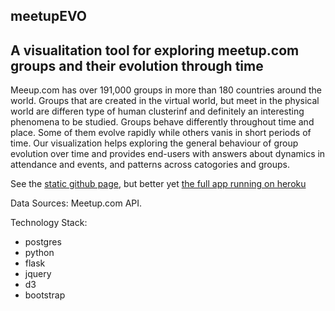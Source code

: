 ## meetupEVO 
## A visualitation tool for exploring meetup.com groups and their evolution through time

Meeup.com has over 191,000 groups in more than 180 countries around the world. Groups that are created in the virtual world, but meet in the physical world are differen type of human clusterinf and definitely an interesting phenomena to be studied. Groups behave differently throughout time and place. Some of them evolve rapidly while others vanis in short periods of time. Our visualization helps exploring the general behaviour of group evolution over time and provides end-users with answers about dynamics in attendance and events, and patterns across catogories and groups.

See the [static github page](https://nyu-cs6313-projects.github.io/sp2015-group13/), 
but better yet [the full app running on heroku](https://agile-island-7524.herokuapp.com/)


Data Sources: Meetup.com API.

Technology Stack:

* postgres
* python
* flask
* jquery
* d3
* bootstrap

